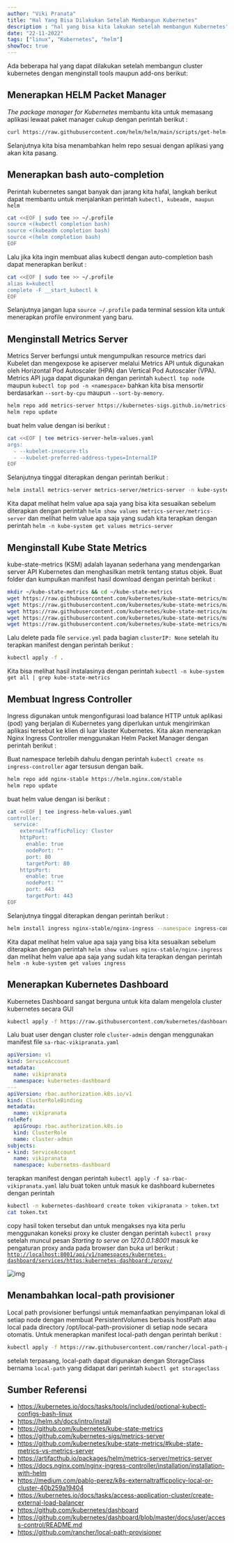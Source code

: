 ```yaml
---
author: "Viki Pranata"
title: "Hal Yang Bisa Dilakukan Setelah Membangun Kubernetes"
description : "hal yang bisa kita lakukan setelah membangun Kubernetes"
date: "22-11-2022"
tags: ["linux", "Kubernetes", "helm"]
showToc: true
---
```

Ada beberapa hal yang dapat dilakukan setelah membangun cluster kubernetes dengan menginstall tools maupun add-ons berikut:

## Menerapkan HELM Packet Manager
_The package manager for Kubernetes_ membantu kita untuk memasang aplikasi lewaat paket manager cukup dengan perintah berikut :
```bash
curl https://raw.githubusercontent.com/helm/helm/main/scripts/get-helm-3 | bash
```
Selanjutnya kita bisa menambahkan helm repo sesuai dengan aplikasi yang akan kita pasang.

## Menerapkan bash auto-completion
Perintah kubernetes sangat banyak dan jarang kita hafal, langkah berikut dapat membantu untuk menjalankan perintah `kubectl, kubeadm, maupun helm`

```bash
cat <<EOF | sudo tee >> ~/.profile
source <(kubectl completion bash)
source <(kubeadm completion bash)
source <(helm completion bash)
EOF
```

Lalu jika kita ingin membuat alias kubectl dengan auto-completion bash dapat menerapkan berikut :
```bash
cat <<EOF | sudo tee >> ~/.profile
alias k=kubectl
complete -F __start_kubectl k
EOF
```

Selanjutnya jangan lupa `source ~/.profile` pada terminal session kita untuk menerapkan profile environment yang baru.

## Menginstall Metrics Server
Metrics Server berfungsi untuk mengumpulkan resource metrics dari Kubelet dan mengexpose ke apiserver melalui Metrics API untuk digunakan oleh Horizontal Pod Autoscaler (HPA) dan Vertical Pod Autoscaler (VPA). Metrics API juga dapat digunakan dengan perintah `kubectl top node` maupun `kubectl top pod -n <namespace>` bahkan kita bisa mensortir berdasarkan `--sort-by-cpu` maupun `--sort-by-memory`.
```bash
helm repo add metrics-server https://kubernetes-sigs.github.io/metrics-server
helm repo update
```
buat helm value dengan isi berikut :
```bash
cat <<EOF | tee metrics-server-helm-values.yaml
args:
  - --kubelet-insecure-tls
  - --kubelet-preferred-address-types=InternalIP
EOF
```
Selanjutnya tinggal diterapkan dengan perintah berikut :
```bash
helm install metrics-server metrics-server/metrics-server -n kube-system -f metrics-server-helm-values.yaml
```
Kita dapat melihat helm value apa saja yang bisa kita sesuaikan sebelum diterapkan dengan perintah `helm show values metrics-server/metrics-server` dan melihat helm value apa saja yang sudah kita terapkan dengan perintah `helm -n kube-system get values metrics-server`

## Menginstall Kube State Metrics
kube-state-metrics (KSM) adalah layanan sederhana yang mendengarkan server API Kubernetes dan menghasilkan metrik tentang status objek.
Buat folder dan kumpulkan manifest hasil download dengan perintah berikut :
```bash
mkdir ~/kube-state-metrics && cd ~/kube-state-metrics
wget https://raw.githubusercontent.com/kubernetes/kube-state-metrics/master/examples/standard/cluster-role-binding.yaml
wget https://raw.githubusercontent.com/kubernetes/kube-state-metrics/master/examples/standard/cluster-role.yaml
wget https://raw.githubusercontent.com/kubernetes/kube-state-metrics/master/examples/standard/deployment.yaml
wget https://raw.githubusercontent.com/kubernetes/kube-state-metrics/master/examples/standard/service-account.yaml
wget https://raw.githubusercontent.com/kubernetes/kube-state-metrics/master/examples/standard/service.yaml
```
Lalu delete pada file `service.yml` pada bagian `clusterIP: None` setelah itu terapkan manifest dengan perintah berikut :
```bash
kubectl apply -f .
```
Kita bisa melihat hasil instalasinya dengan perintah `kubectl -n kube-system get all | grep kube-state-metrics`

## Membuat Ingress Controller
Ingress digunakan untuk mengonfigurasi load balance HTTP untuk aplikasi (pod) yang berjalan di Kubernetes yang diperlukan untuk mengirimkan aplikasi tersebut ke klien di luar klaster Kubernetes. Kita akan menerapkan Nginx Ingress Controller menggunakan Helm Packet Manager dengan perintah berikut :

Buat namespace terlebih dahulu dengan perintah `kubectl create ns ingress-controller` agar tersusun dengan baik.
```bash
helm repo add nginx-stable https://helm.nginx.com/stable
helm repo update
```
buat helm value dengan isi berikut :
```bash
cat <<EOF | tee ingress-helm-values.yaml
controller:
  service:
    externalTrafficPolicy: Cluster
    httpPort:
      enable: true
      nodePort: ""
      port: 80
      targetPort: 80
    httpsPort:
      enable: true
      nodePort: ""
      port: 443
      targetPort: 443
EOF
```
Selanjutnya tinggal diterapkan dengan perintah berikut :
```bash
helm install ingress nginx-stable/nginx-ingress --namespace ingress-controller -f ingress-helm-values.yaml
```
Kita dapat melihat helm value apa saja yang bisa kita sesuaikan sebelum diterapkan dengan perintah `helm show values nginx-stable/nginx-ingress` dan melihat helm value apa saja yang sudah kita terapkan dengan perintah `helm -n kube-system get values ingress`

## Menerapkan Kubernetes Dashboard
Kubernetes Dashboard sangat berguna untuk kita dalam mengelola cluster kubernetes secara GUI
```bash
kubectl apply -f https://raw.githubusercontent.com/kubernetes/dashboard/v2.7.0/aio/deploy/recommended.yaml
```

Lalu buat user dengan cluster role `cluster-admin` dengan menggunakan manifest file `sa-rbac-vikipranata.yaml`
```yaml
apiVersion: v1
kind: ServiceAccount
metadata:
  name: vikipranata
  namespace: kubernetes-dashboard
---
apiVersion: rbac.authorization.k8s.io/v1
kind: ClusterRoleBinding
metadata:
  name: vikipranata
roleRef:
  apiGroup: rbac.authorization.k8s.io
  kind: ClusterRole
  name: cluster-admin
subjects:
- kind: ServiceAccount
  name: vikipranata
  namespace: kubernetes-dashboard
```
terapkan manifest dengan perintah `kubectl apply -f sa-rbac-vikipranata.yaml` lalu buat token untuk masuk ke dashboard kubernetes dengan perintah
```bash
kubectl -n kubernetes-dashboard create token vikipranata > token.txt
cat token.txt
```
copy hasil token tersebut dan untuk mengakses nya kita perlu menggunakan koneksi proxy ke cluster dengan perintah `kubectl proxy` setelah muncul pesan _Starting to serve on 127.0.0.1:8001_ masuk ke pengaturan proxy anda pada browser dan buka url berikut :
[`http://localhost:8001/api/v1/namespaces/kubernetes-dashboard/services/https:kubernetes-dashboard:/proxy/`](
http://localhost:8001/api/v1/namespaces/kubernetes-dashboard/services/https:kubernetes-dashboard:/proxy/)

![img](/assets/images/kube-dashboard.jpg)

## Menambahkan local-path provisioner
Local path provisioner berfungsi untuk memanfaatkan penyimpanan lokal di setiap node dengan membuat PersistentVolumes berbasis hostPath atau local pada directory /opt/local-path-provisioner di setiap node secara otomatis. Untuk menerapkan manifest local-path dengan perintah berikut :
```bash
kubectl apply -f https://raw.githubusercontent.com/rancher/local-path-provisioner/v0.0.23/deploy/local-path-storage.yaml
```
setelah terpasang, local-path dapat digunakan dengan StorageClass bernama `local-path` yang didapat dari perintah `kubectl get storageclass`

## Sumber Referensi
- https://kubernetes.io/docs/tasks/tools/included/optional-kubectl-configs-bash-linux
- https://helm.sh/docs/intro/install
- https://github.com/kubernetes/kube-state-metrics
- https://github.com/kubernetes-sigs/metrics-server
- https://github.com/kubernetes/kube-state-metrics/#kube-state-metrics-vs-metrics-server
- https://artifacthub.io/packages/helm/metrics-server/metrics-server
- https://docs.nginx.com/nginx-ingress-controller/installation/installation-with-helm
- https://medium.com/pablo-perez/k8s-externaltrafficpolicy-local-or-cluster-40b259a19404
- https://kubernetes.io/docs/tasks/access-application-cluster/create-external-load-balancer
- https://github.com/kubernetes/dashboard
- https://github.com/kubernetes/dashboard/blob/master/docs/user/access-control/README.md
- https://github.com/rancher/local-path-provisioner